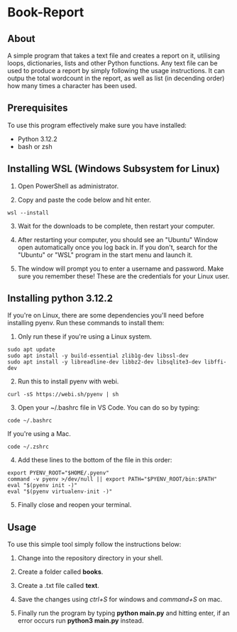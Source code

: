 # Book-Report
## About
A simple program that takes a text file and creates a report on it, utilising loops, dictionaries, lists and other Python functions. Any text file can be used to produce a report by simply following the usage instructions. It can outpu the total wordcount in the report, as well as list (in decending order) how many times a character has been used.

## Prerequisites
To use this program effectively make sure you have installed:
* Python 3.12.2
* bash or zsh

## Installing WSL (Windows Subsystem for Linux)

1. Open PowerShell as administrator.

2. Copy and paste the code below and hit enter.
```
wsl --install
```
3. Wait for the downloads to be complete, then restart your computer.

4. After restarting your computer, you should see an "Ubuntu" Window open automatically once you log back in. If you don't, search for the "Ubuntu" or "WSL" program in the start menu and launch it.

5. The window will prompt you to enter a username and password. Make sure you remember these! These are the credentials for your Linux user.

## Installing python 3.12.2
If you're on Linux, there are some dependencies you'll need before installing pyenv. Run these commands to install them:

1. Only run these if you're using a Linux system.
```
sudo apt update
sudo apt install -y build-essential zlib1g-dev libssl-dev
sudo apt install -y libreadline-dev libbz2-dev libsqlite3-dev libffi-dev

```
2. Run this to install pyenv with webi.
```
curl -sS https://webi.sh/pyenv | sh
```
3. Open your ~/.bashrc file in VS Code. You can do so by typing:
```
code ~/.bashrc
```
If you're using a Mac.
```
code ~/.zshrc
```
4. Add these lines to the bottom of the file in this order:
```
export PYENV_ROOT="$HOME/.pyenv"
command -v pyenv >/dev/null || export PATH="$PYENV_ROOT/bin:$PATH"
eval "$(pyenv init -)"
eval "$(pyenv virtualenv-init -)"
```

5. Finally close and reopen your terminal.

## Usage
To use this simple tool simply follow the instructions below:

1. Change into the repository directory in your shell.

2. Create a folder called **books**.

3. Create a .txt file called **text**.

4. Save the changes using *ctrl+S* for windows and *command+S* on mac.

5. Finally run the program by typing **python main.py** and hitting enter, if an error occurs run **python3 main.py** instead.
